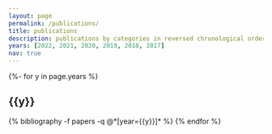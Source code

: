 ```yaml
---
layout: page
permalink: /publications/
title: publications
description: publications by categories in reversed chronological order (generated by jekyll-scholar). For an up-to-date list, please see my <a href='https://scholar.google.com/citations?user=39Jo6ZoAAAAJ&hl=en'>google scholar page</a>.
years: [2022, 2021, 2020, 2019, 2018, 2017]
nav: true
---
```

<!-- _pages/publications.md -->
<div class="publications">

{%- for y in page.years %}
  <h2 class="year">{{y}}</h2>
  {% bibliography -f papers -q @*[year={{y}}]* %}
{% endfor %}

</div>
